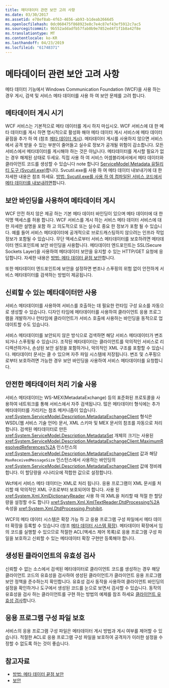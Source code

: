 ```yaml
---
title: 메타데이터 관련 보안 고려 사항
ms.date: 03/30/2017
ms.assetid: e78ef8ab-4f63-4656-ab93-b1deab2666d5
ms.openlocfilehash: 0dc060475f868923e8c7e4c87ef43ef5912c7ac5
ms.sourcegitcommit: 9b552addadfb57fab0b9e7852ed4f1f1b8a42f8e
ms.translationtype: MT
ms.contentlocale: ko-KR
ms.lasthandoff: 04/23/2019
ms.locfileid: "61748371"
---
```

# <a name="security-considerations-with-metadata"></a>메타데이터 관련 보안 고려 사항
메타 데이터 기능에서 Windows Communication Foundation (WCF)을 사용 하는 경우 게시, 검색 및 서비스 메타 데이터를 사용 하 여 보안 문제를 고려 합니다.  
  
## <a name="when-to-publish-metadata"></a>메타데이터 게시 시기  
 WCF 서비스는 기본적으로 메타 데이터를 게시 하지 마십시오. WCF 서비스에 대 한 메타 데이터를 게시 하면 명시적으로 활성화 해야 메타 데이터 게시 서비스에 메타 데이터 끝점을 추가 하 여 (참조 [메타 데이터 게시](../../../../docs/framework/wcf/feature-details/publishing-metadata.md)). 메타데이터 게시를 사용하지 않으면 서비스에서 공격 받을 수 있는 부분이 줄어들고 실수로 정보가 공개될 위험이 감소합니다. 모든 서비스에서 메타데이터를 게시해야 하는 것은 아닙니다. 메타데이터를 게시할 필요가 없는 경우 해제된 상태로 두세요. 직접 사용 하 여 서비스 어셈블리에서에서 메타 데이터와 클라이언트 코드를 생성할 수 있습니다 note 합니다 [ServiceModel Metadata 유틸리티 도구 (Svcutil.exe)](../../../../docs/framework/wcf/servicemodel-metadata-utility-tool-svcutil-exe.md)합니다. Svcutil.exe를 사용 하 여 메타 데이터 내보내기에 대 한 자세한 내용은 참조 하세요. [방법: Svcutil.exe를 사용 하 여 컴파일된 서비스 코드에서 메타 데이터를 내보내려면](../../../../docs/framework/wcf/feature-details/how-to-use-svcutil-exe-to-export-metadata-from-compiled-service-code.md)합니다.  
  
## <a name="publishing-metadata-using-a-secure-binding"></a>보안 바인딩을 사용하여 메타데이터 게시  
 WCF 안전 하지 않은 제공 하는 기본 메타 데이터 바인딩이 있으며 메타 데이터에 대 한 익명 액세스를 허용 합니다. WCF 서비스를 게시 하는 서비스 메타 데이터 서비스에 대 한 자세한 설명을 포함 하 고 의도적으로 또는 실수로 중요 한 정보가 포함 될 수 있습니다. 예를 들어 서비스 메타데이터에 공개적으로 브로드캐스팅하지 않으려는 인프라 작업 정보가 포함될 수 있습니다. 무단 액세스로부터 서비스 메타데이터를 보호하려면 메타데이터 엔드포인트에 보안 바인딩을 사용합니다. 메타데이터 엔드포인트는 SSL(Secure Sockets Layer)을 사용하여 메타데이터 보안을 유지할 수 있는 HTTP/GET 요청에 응답합니다. 자세한 내용은 [방법: 메타 데이터 끝점 보안](../../../../docs/framework/wcf/feature-details/how-to-secure-metadata-endpoints.md)합니다.  
  
 또한 메타데이터 엔드포인트에 보안을 설정하면 변조나 스푸핑의 위험 없이 안전하게 서비스 메타데이터를 검색하는 방법이 제공됩니다.  
  
## <a name="using-only-trusted-metadata"></a>신뢰할 수 있는 메타데이터만 사용  
 서비스 메타데이터를 사용하여 서비스를 호출하는 데 필요한 런타임 구성 요소를 자동으로 생성할 수 있습니다. 디자인 타임에 메타데이터를 사용하여 클라이언트 응용 프로그램을 개발하거나 런타임에 클라이언트가 서비스 호출에 사용하는 바인딩을 동적으로 업데이트할 수도 있습니다.  
  
 서비스 메타데이터를 보안되지 않은 방식으로 검색하면 해당 서비스 메타데이터가 변조되거나 스푸핑될 수 있습니다. 조작된 메타데이터는 클라이언트를 악의적인 서비스로 리디렉션하거나, 손상된 보안 설정을 포함하거나, 악의적인 XML 구조를 포함할 수 있습니다. 메타데이터 문서는 클 수 있으며 자주 파일 시스템에 저장됩니다. 변조 및 스푸핑으로부터 보호하려면 가능한 경우 보안 바인딩을 사용하여 서비스 메타데이터를 요청합니다.  
  
## <a name="using-safe-techniques-for-processing-metadata"></a>안전한 메타데이터 처리 기술 사용  
 서비스 메타데이터는 WS-MEX(MetadataExchange) 등의 표준화된 프로토콜을 사용하여 네트워크를 통해 서비스에서 자주 검색됩니다. 많은 메타데이터 형식에는 추가 메타데이터를 가리키는 참조 메커니즘이 있습니다. <xref:System.ServiceModel.Description.MetadataExchangeClient> 형식은 WSDL(웹 서비스 기술 언어) 문서, XML 스키마 및 MEX 문서의 참조를 자동으로 처리합니다. 검색된 메타데이터로 만든 <xref:System.ServiceModel.Description.MetadataSet> 개체의 크기는 사용된 <xref:System.ServiceModel.Description.MetadataExchangeClient.MaximumResolvedReferences%2A> 인스턴스의 <xref:System.ServiceModel.Description.MetadataExchangeClient> 값과 해당 `MaxReceivedMessageSize` 인스턴스에서 사용하는 바인딩의 <xref:System.ServiceModel.Description.MetadataExchangeClient> 값에 정비례합니다. 이 할당량을 시나리오에 적합한 값으로 설정합니다.  
  
 Wcf에서 서비스 메타 데이터는 XML로 처리 됩니다. 응용 프로그램이 XML 문서를 처리할 때 악의적인 XML 구조로부터 보호되어야 합니다. 사용 된 <xref:System.Xml.XmlDictionaryReader> 사용 하 여 XML을 처리할 때 적절 한 할당량을 설정할 수도 합니다 <xref:System.Xml.XmlTextReader.DtdProcessing%2A> 속성을 <xref:System.Xml.DtdProcessing.Prohibit>.  
  
 WCF의 메타 데이터 시스템은 확장 가능 하 고 응용 프로그램 구성 파일에서 메타 데이터 확장을 등록할 수 있습니다 (참조 [메타 데이터 시스템 확장](../../../../docs/framework/wcf/extending/extending-the-metadata-system.md)). 메타데이터 확장에서 임의 코드를 실행할 수 있으므로 적절한 ACL(액세스 제어 목록)로 응용 프로그램 구성 파일을 보호하고 신뢰할 수 있는 메타데이터 확장 구현만 등록해야 합니다.  
  
## <a name="validating-generated-clients"></a>생성된 클라이언트의 유효성 검사  
 신뢰할 수 없는 소스에서 검색된 메타데이터로 클라이언트 코드를 생성하는 경우 해당 클라이언트 코드의 유효성을 검사하여 생성된 클라이언트가 클라이언트 응용 프로그램 보안 정책을 준수하는지 확인합니다. 유효성 검사 동작을 사용하여 클라이언트 바인딩의 설정을 확인하거나 도구에서 생성된 코드를 눈으로 보면서 검사할 수 있습니다. 동작의 유효성을 검사 하는 클라이언트를 구현 하는 방법의 예제를 참조 하세요 [클라이언트 유효성 검사](../../../../docs/framework/wcf/samples/client-validation.md)합니다.  
  
## <a name="protecting-application-configuration-files"></a>응용 프로그램 구성 파일 보호  
 서비스의 응용 프로그램 구성 파일은 메타데이터 게시 방법과 게시 여부를 제어할 수 있습니다. 적절한 ACL로 응용 프로그램 구성 파일을 보호하여 공격자가 이러한 설정을 수정할 수 없도록 하는 것이 좋습니다.  
  
## <a name="see-also"></a>참고자료

- [방법: 메타 데이터 끝점 보안](../../../../docs/framework/wcf/feature-details/how-to-secure-metadata-endpoints.md)
- [보안](../../../../docs/framework/wcf/feature-details/security.md)
